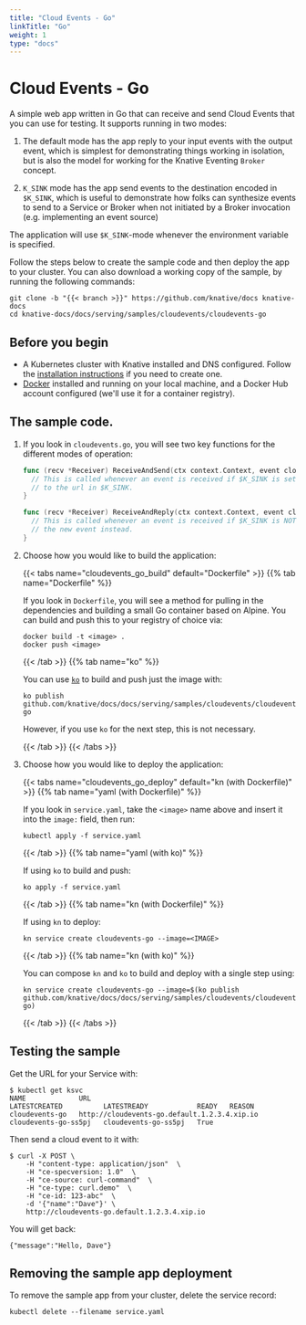 ```yaml
---
title: "Cloud Events - Go"
linkTitle: "Go"
weight: 1
type: "docs"
---
```


# Cloud Events - Go

A simple web app written in Go that can receive and send Cloud Events that you
can use for testing. It supports running in two modes:

1. The default mode has the app reply to your input events with the output
   event, which is simplest for demonstrating things working in isolation, but
   is also the model for working for the Knative Eventing `Broker` concept.

2. `K_SINK` mode has the app send events to the destination encoded in
   `$K_SINK`, which is useful to demonstrate how folks can synthesize events to
   send to a Service or Broker when not initiated by a Broker invocation (e.g.
   implementing an event source)

The application will use `$K_SINK`-mode whenever the environment variable is
specified.

Follow the steps below to create the sample code and then deploy the app to your
cluster. You can also download a working copy of the sample, by running the
following commands:

```shell
git clone -b "{{< branch >}}" https://github.com/knative/docs knative-docs
cd knative-docs/docs/serving/samples/cloudevents/cloudevents-go
```

## Before you begin

- A Kubernetes cluster with Knative installed and DNS configured. Follow the
  [installation instructions](../../../../install/README.md) if you need to
  create one.
- [Docker](https://www.docker.com) installed and running on your local machine,
  and a Docker Hub account configured (we'll use it for a container registry).

## The sample code.

1. If you look in `cloudevents.go`, you will see two key functions for the
   different modes of operation:

   ```go
   func (recv *Receiver) ReceiveAndSend(ctx context.Context, event cloudevents.Event) cloudevents.Result {
     // This is called whenever an event is received if $K_SINK is set, and sends a new event
     // to the url in $K_SINK.
   }

   func (recv *Receiver) ReceiveAndReply(ctx context.Context, event cloudevents.Event)  (*cloudevents.Event, cloudevents.Result) {
     // This is called whenever an event is received if $K_SINK is NOT set, and it replies with
     // the new event instead.
   }
   ```

1. Choose how you would like to build the application:

   {{< tabs name="cloudevents_go_build" default="Dockerfile" >}}
   {{% tab name="Dockerfile" %}}

   If you look in `Dockerfile`, you will see a method for pulling in the
   dependencies and building a small Go container based on Alpine. You can build
   and push this to your registry of choice via:

   ```shell
   docker build -t <image> .
   docker push <image>
   ```

   {{< /tab >}}
   {{% tab name="ko" %}}

   You can use [`ko`](https://github.com/google/ko) to build and push just the image with:

   ```shell
   ko publish github.com/knative/docs/docs/serving/samples/cloudevents/cloudevents-go
   ```

   However, if you use `ko` for the next step, this is not necessary.

   {{< /tab >}}
   {{< /tabs >}}

1. Choose how you would like to deploy the application:

   {{< tabs name="cloudevents_go_deploy" default="kn (with Dockerfile)" >}}
   {{% tab name="yaml (with Dockerfile)" %}}

   If you look in `service.yaml`, take the `<image>` name above and insert it
   into the `image:` field, then run:

   ```shell
   kubectl apply -f service.yaml
   ```

   {{< /tab >}}
   {{% tab name="yaml (with ko)" %}}

   If using `ko` to build and push:

   ```shell
   ko apply -f service.yaml
   ```

   {{< /tab >}}
   {{% tab name="kn (with Dockerfile)" %}}

   If using `kn` to deploy:

   ```shell
   kn service create cloudevents-go --image=<IMAGE>
   ```

   {{< /tab >}}
   {{% tab name="kn (with ko)" %}}

   You can compose `kn` and `ko` to build and deploy with a single step using:

   ```shell
   kn service create cloudevents-go --image=$(ko publish github.com/knative/docs/docs/serving/samples/cloudevents/cloudevents-go)
   ```

   {{< /tab >}}
   {{< /tabs >}}


## Testing the sample

Get the URL for your Service with:

```shell
$ kubectl get ksvc
NAME             URL                                            LATESTCREATED          LATESTREADY            READY   REASON
cloudevents-go   http://cloudevents-go.default.1.2.3.4.xip.io   cloudevents-go-ss5pj   cloudevents-go-ss5pj   True
```

Then send a cloud event to it with:

```shell
$ curl -X POST \
    -H "content-type: application/json"  \
    -H "ce-specversion: 1.0"  \
    -H "ce-source: curl-command"  \
    -H "ce-type: curl.demo"  \
    -H "ce-id: 123-abc"  \
    -d '{"name":"Dave"}' \
    http://cloudevents-go.default.1.2.3.4.xip.io
```

You will get back:

```shell
{"message":"Hello, Dave"}
```

## Removing the sample app deployment

To remove the sample app from your cluster, delete the service record:

```shell
kubectl delete --filename service.yaml
```
